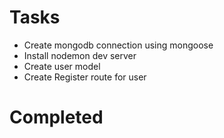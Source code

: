 # Tasks
- Create mongodb connection using mongoose
- Install nodemon dev server
- Create user model
- Create Register route for user

# Completed